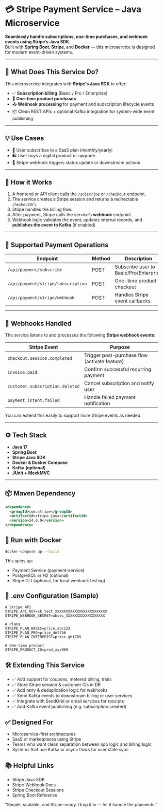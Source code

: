 # 💳 Stripe Payment Service – Java Microservice

**Seamlessly handle subscriptions, one-time purchases, and webhook events using Stripe’s Java SDK.**  
Built with **Spring Boot**, **Stripe**, and **Docker** — this microservice is designed for modern event-driven systems.

---

## 🚀 What Does This Service Do?

This microservice integrates with **Stripe's Java SDK** to offer:

- ✅ **Subscription billing** (Basic / Pro / Enterprise)
- 🛒 **One-time product purchases**
- 📤 **Webhook processing** for payment and subscription lifecycle events
- 📦 Clean REST APIs + optional Kafka integration for system-wide event publishing

---

## 💡 Use Cases

- 🧾 User subscribes to a SaaS plan (monthly/yearly)
- 🛍️ User buys a digital product or upgrade
- 🔄 Stripe webhook triggers status update or downstream actions

---

## 🔧 How it Works

1. A frontend or API client calls the `/subscribe` or `/checkout` endpoint.
2. The service creates a Stripe session and returns a redirectable `checkoutUrl`.
3. Stripe handles the billing flow.
4. After payment, Stripe calls the service’s **webhook** endpoint.
5. Webhook logic validates the event, updates internal records, and **publishes the event to Kafka** (if enabled).

---

## 🔐 Supported Payment Operations

| Endpoint                | Method | Description                             |
|------------------------|--------|-----------------------------------------|
| `/api/payment/subscribe` | POST   | Subscribe user to Basic/Pro/Enterprise  |
| `/api/payment/stripe/subscription`  | POST   | One-time product checkout               |
| `/api/payment/stripe/webhook`   | POST   | Handles Stripe event callbacks          |

---

## 🔂 Webhooks Handled

The service listens to and processes the following **Stripe webhook events**:

| Stripe Event                  | Purpose                                           |
|------------------------------|---------------------------------------------------|
| `checkout.session.completed` | Trigger post-purchase flow (activate feature)     |
| `invoice.paid`               | Confirm successful recurring payment              |
| `customer.subscription.deleted` | Cancel subscription and notify user         |
| `payment_intent.failed`      | Handle failed payment notification                |

You can extend this easily to support more Stripe events as needed.

---

## ⚙️ Tech Stack

- **Java 17**
- **Spring Boot**
- **Stripe Java SDK**
- **Docker & Docker Compose**
- **Kafka (optional)**
- **JUnit + MockMVC**

---

## 📦 Maven Dependency

```xml
<dependency>
  <groupId>com.stripe</groupId>
  <artifactId>stripe-java</artifactId>
  <version>24.0.0</version>
</dependency>
```

## 🐳 Run with Docker

```bash
docker-compose up --build
```

This spins up:
- Payment Service (payment-service)
-	PostgreSQL or H2 (optional)
-	Stripe CLI (optional, for local webhook testing)

## 📁 .env Configuration (Sample)

```env
# Stripe API
STRIPE_API_KEY=sk_test_XXXXXXXXXXXXXXXXXXXXXXXX
STRIPE_WEBHOOK_SECRET=whsec_XXXXXXXXXXXXXXXXXX

# Plans
STRIPE_PLAN_BASIC=price_abc123
STRIPE_PLAN_PRO=price_def456
STRIPE_PLAN_ENTERPRISE=price_ghi789

# One-time product
STRIPE_PRODUCT_ID=prod_xyz999
```

## 🛠️ Extending This Service
-	✅ Add support for coupons, metered billing, trials
-	✅ Store Stripe session & customer IDs in DB
-	✅ Add retry & deduplication logic for webhooks
-	✅ Send Kafka events to downstream billing or user services
-	✅ Integrate with SendGrid or email services for receipts
-	✅ Add Kafka event publishing (e.g. subscription.created)


## ✅ Designed For
-	Microservice-first architectures
-	SaaS or marketplaces using Stripe
-	Teams who want clean separation between app logic and billing logic
-	Systems that use Kafka or async flows for user state sync

## 📚 Helpful Links
-	Stripe Java SDK
-	Stripe Webhook Docs
-	Stripe Checkout Sessions
-	Spring Boot Reference

“Simple, scalable, and Stripe-ready. Drop it in — let it handle the payments.”
